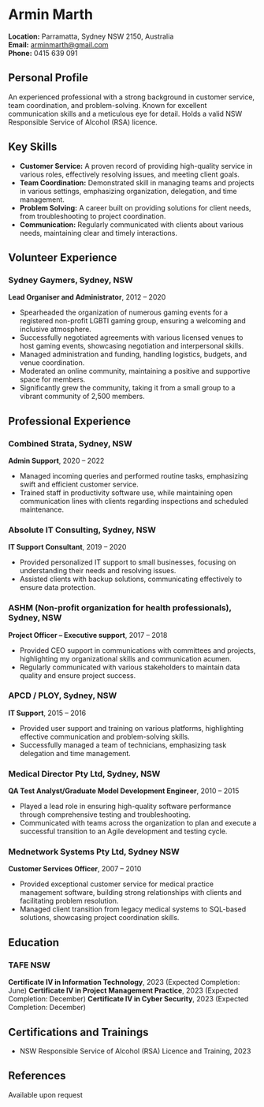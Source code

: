 
# Armin Marth

**Location:** Parramatta, Sydney NSW 2150, Australia  
**Email:** <arminmarth@gmail.com>  
**Phone:** 0415 639 091

## Personal Profile

An experienced professional with a strong background in customer service, team coordination, and problem-solving. Known for excellent communication skills and a meticulous eye for detail. Holds a valid NSW Responsible Service of Alcohol (RSA) licence.

## Key Skills

- **Customer Service:** A proven record of providing high-quality service in various roles, effectively resolving issues, and meeting client goals.
- **Team Coordination:** Demonstrated skill in managing teams and projects in various settings, emphasizing organization, delegation, and time management.
- **Problem Solving:** A career built on providing solutions for client needs, from troubleshooting to project coordination.
- **Communication:** Regularly communicated with clients about various needs, maintaining clear and timely interactions.

## Volunteer Experience

### Sydney Gaymers, Sydney, NSW

**Lead Organiser and Administrator**, 2012 – 2020

- Spearheaded the organization of numerous gaming events for a registered non-profit LGBTI gaming group, ensuring a welcoming and inclusive atmosphere.
- Successfully negotiated agreements with various licensed venues to host gaming events, showcasing negotiation and interpersonal skills.
- Managed administration and funding, handling logistics, budgets, and venue coordination.
- Moderated an online community, maintaining a positive and supportive space for members.
- Significantly grew the community, taking it from a small group to a vibrant community of 2,500 members.

## Professional Experience

### Combined Strata, Sydney, NSW

**Admin Support**, 2020 – 2022

- Managed incoming queries and performed routine tasks, emphasizing swift and efficient customer service.
- Trained staff in productivity software use, while maintaining open communication lines with clients regarding inspections and scheduled maintenance.

### Absolute IT Consulting, Sydney, NSW

**IT Support Consultant**, 2019 – 2020

- Provided personalized IT support to small businesses, focusing on understanding their needs and resolving issues.
- Assisted clients with backup solutions, communicating effectively to ensure data protection.

### ASHM (Non-profit organization for health professionals), Sydney, NSW

**Project Officer – Executive support**, 2017 – 2018

- Provided CEO support in communications with committees and projects, highlighting my organizational skills and communication acumen.
- Regularly communicated with various stakeholders to maintain data quality and ensure project success.

### APCD / PLOY, Sydney, NSW

**IT Support**, 2015 – 2016

- Provided user support and training on various platforms, highlighting effective communication and problem-solving skills.
- Successfully managed a team of technicians, emphasizing task delegation and time management.

### Medical Director Pty Ltd, Sydney, NSW

**QA Test Analyst/Graduate Model Development Engineer**, 2010 – 2015

- Played a lead role in ensuring high-quality software performance through comprehensive testing and troubleshooting.
- Communicated with teams across the organization to plan and execute a successful transition to an Agile development and testing cycle.

### Mednetwork Systems Pty Ltd, Sydney NSW

**Customer Services Officer**, 2007 – 2010

- Provided exceptional customer service for medical practice management software, building strong relationships with clients and facilitating problem resolution.
- Managed client transition from legacy medical systems to SQL-based solutions, showcasing project coordination skills.

## Education

### TAFE NSW

**Certificate IV in Information Technology**, 2023 (Expected Completion: June)
**Certificate IV in Project Management Practice**, 2023 (Expected Completion: December)
**Certificate IV in Cyber Security**, 2023 (Expected Completion: December)

## Certifications and Trainings

- NSW Responsible Service of Alcohol (RSA) Licence and Training, 2023

## References

Available upon request
